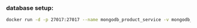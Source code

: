 ### database setup:
``` bash
docker run -d -p 27017:27017 --name mongodb_product_service -v mongodb_data:/data/db mongo
```
